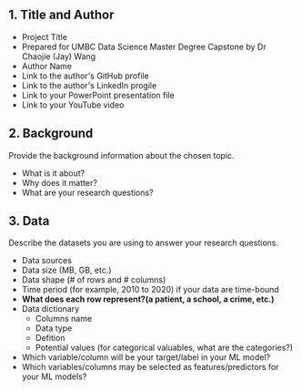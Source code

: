 ## 1. Title and Author

- Project Title
- Prepared for UMBC Data Science Master Degree Capstone by Dr Chaojie (Jay) Wang
- Author Name 
- Link to the author's GitHub profile
- Link to the author's LinkedIn progile
- Link to your PowerPoint presentation file
- Link to your YouTube video 
    
## 2. Background

Provide the background information about the chosen topic. 

- What is it about? 
- Why does it matter? 
- What are your research questions?

## 3. Data 

Describe the datasets you are using to answer your research questions.

- Data sources
- Data size (MB, GB, etc.)
- Data shape (# of rows and # columns)
- Time period (for example, 2010 to 2020) if your data are time-bound
- **What does each row represent?(a patient, a school, a crime, etc.)**
- Data dictionary
  - Columns name
  - Data type
  - Defition
  - Potential values (for categorical valuables, what are the categories?)
- Which variable/column will be your target/label in your ML model?
- Which variables/columns may be selected as features/predictors for your ML models?

